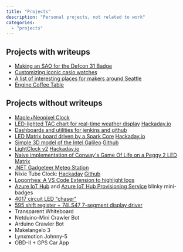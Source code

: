 ```yaml
---
title: "Projects"
description: "Personal projects, not related to work"
categories:
  - "projects"
---
```


## Projects with writeups
* [Making an SAO for the Defcon 31 Badge](defcon_31_sao)
* [Customizing iconic casio watches](casios)
* [A list of interesting places for makers around Seattle](maker_places_seattle)
* [Engine Coffee Table](engine_coffee_table)

## Projects without writeups
* [Maple+Neopixel Clock](https://github.com/pierreca/maple-neopixel-clock)
* [LED-lighted TAC chart for real-time weather display](https://github.com/pierreca/ledtac) [Hackaday.io](https://hackaday.io/project/28354-lighted-tac-chart-with-weather-information)
* [Dashboards and utilities for jenkins and github](https://github.com/pierreca/dashboards)
* [LED Matrix board driven by a Spark Core](https://github.com/pierreca/SparkLedMatrix) [Hackaday.io](https://hackaday.io/project/28362-particle-core-led-matrix)
* [Simple 3D model of the Intel Galileo](galileo_3d_model) [Github](https://github.com/pierreca/Galileo)
* [LightClock v2](https://github.com/pierreca/LightClock) [Hackaday.io](https://hackaday.io/project/2330-LightClock)
* [Naive implementation of Conway's Game Of Life on a Peggy 2 LED Matrix](https://github.com/pierreca/Peggy2GameOfLife)
* [.NET Gadgeteer Meteo Station](https://learn.microsoft.com/en-us/archive/blogs/pierreca/prototyping-a-connected-object-using-the-net-gadgeteer-the-example-of-a-steampunk-meteo-station)
* Nixie Tube Clock: [Hackaday](https://hackaday.io/project/167547-nixie-tube-clock) [Github](https://github.com/pierreca/nixie-clock)
* [Logorrhea: A VS Code Extension to highlight logs](https://github.com/pierreca/logorrhea)
* [Azure IoT Hub](https://github.com/pierreca/circuits/tree/master/iothub-badge) and [Azure IoT Hub Provisioning Service](https://github.com/pierreca/circuits/tree/master/dps-badge) blinky mini-badges
* [4017 circuit LED "chaser"](https://github.com/pierreca/circuits/tree/master/4017-chaser)
* [595 shift register + 74LS47 7-segment display driver](https://github.com/pierreca/circuits/tree/master/7-seg-driver)
* Transparent Whiteboard
* Netduino-Mini Crawler Bot
* Arduino Crawler Bot
* Makelangelo 3
* Lynxmotion Johnny-5
* OBD-II + GPS Car App

